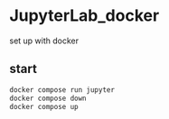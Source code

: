 # JupyterLab_docker
set up with docker

## start
```bash
docker compose run jupyter
docker compose down
docker compose up
```
